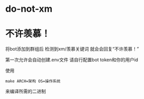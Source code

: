 ﻿# do-not-xm
# 不许羡慕！
将bot添加到群组后 检测到xm/羡慕关键词 就会会回复“不许羡慕！”

第一次允许会自动创建.env文件 请自行配置bot token和你的用户id

使用
```
make ARCH=架构 OS=操作系统
```
来编译所需的二进制